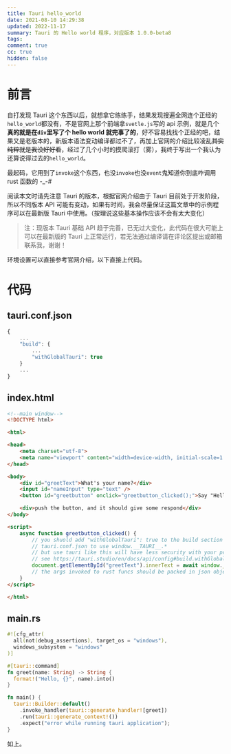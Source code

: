 ```yaml
---
title: Tauri hello_world
date: 2021-08-10 14:29:38
updated: 2022-11-17
summary: Tauri 的 Hello world 程序，对应版本 1.0.0-beta8
tags:
comment: true
cc: true
hidden: false
---
```


# 前言

自打发现 Tauri 这个东西以后，就想拿它练练手，结果发现搜遍全网连个正经的`hello_world`都没有，不是官网上那个前端拿`svetle.js`写的 api 示例，就是几个**真的就是在`div`里写了个 hello world 就完事了的**，好不容易找找个正经的吧，结果又是老版本的，新版本语法变动编译都过不了，再加上官网的介绍比较凌乱~~其实纯粹就是我没好好看~~，经过了几个小时的摸爬滚打（雾），我终于写出一个我认为还算说得过去的`hello_world`。

最起码，它用到了`invoke`这个东西，也没`invoke`也没`event`鬼知道你到底咋调用 rust 函数的 -_-#

阅读本文时请先注意 Tauri 的版本，根据官网介绍由于 Tauri 目前处于开发阶段，所以不同版本 API 可能有变动，如果有时间，我会尽量保证这篇文章中的示例程序可以在最新版 Tauri 中使用。（按理说这些基本操作应该不会有太大变化）

> 注：现版本 Tauri 基础 API 趋于完善，已无过大变化，此代码在很大可能上可以在最新版的 Tauri 上正常运行，若无法通过编译请在评论区提出或邮箱联系我，谢谢！

环境设置可以直接参考官网介绍，以下直接上代码。

# 代码

## tauri.conf.json

```javascript
{
	...
	"build": {
		...
		"withGlobalTauri": true
	}
	...
}
```

## index.html

```html
<!--main window-->
<!DOCTYPE html>

<html>

<head>
	<meta charset="utf-8">
	<meta name="viewport" content="width=device-width, initial-scale=1.0">
</head>

<body>
	<div id="greetText">What's your name?</div>
	<input id="nameInput" type="text" />
	<button id="greetbutton" onclick="greetbutton_clicked();">Say "Hello"</button>

	<div>push the button, and it should give some respond</div>
</body>

<script>
	async function greetbutton_clicked() {
		// you shuold add "withGlobalTauri": true to the build section of
		// tauri.conf.json to use window.__TAURI__.*
		// but use tauri like this will have less security with your program,
		// see https://tauri.studio/en/docs/api/config#build.withGlobalTauri for detail.
		document.getElementById("greetText").innerText = await window.__TAURI__.invoke("greet", { name: document.getElementById("nameInput").value });
		// the args invoked to rust funcs should be packed in json object.
	}
</script>

</html>
```

## main.rs

```rust
#![cfg_attr(
  all(not(debug_assertions), target_os = "windows"),
  windows_subsystem = "windows"
)]

#[tauri::command]
fn greet(name: String) -> String {
  format!("Hello, {}", name).into()
}

fn main() {
  tauri::Builder::default()
    .invoke_handler(tauri::generate_handler![greet])
    .run(tauri::generate_context!())
    .expect("error while running tauri application");
}
```

如上。

